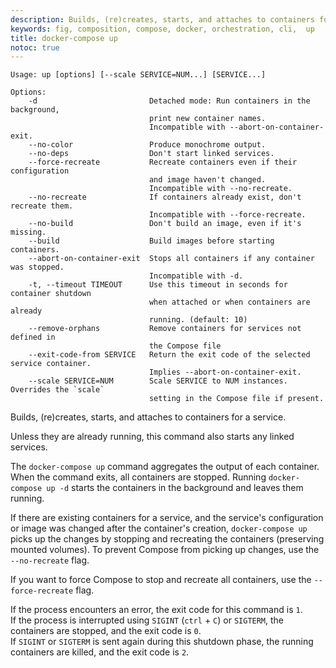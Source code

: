 ```yaml
---
description: Builds, (re)creates, starts, and attaches to containers for a service.
keywords: fig, composition, compose, docker, orchestration, cli,  up
title: docker-compose up
notoc: true
---
```


```
Usage: up [options] [--scale SERVICE=NUM...] [SERVICE...]

Options:
    -d                         Detached mode: Run containers in the background,
                               print new container names.
                               Incompatible with --abort-on-container-exit.
    --no-color                 Produce monochrome output.
    --no-deps                  Don't start linked services.
    --force-recreate           Recreate containers even if their configuration
                               and image haven't changed.
                               Incompatible with --no-recreate.
    --no-recreate              If containers already exist, don't recreate them.
                               Incompatible with --force-recreate.
    --no-build                 Don't build an image, even if it's missing.
    --build                    Build images before starting containers.
    --abort-on-container-exit  Stops all containers if any container was stopped.
                               Incompatible with -d.
    -t, --timeout TIMEOUT      Use this timeout in seconds for container shutdown
                               when attached or when containers are already
                               running. (default: 10)
    --remove-orphans           Remove containers for services not defined in
                               the Compose file
    --exit-code-from SERVICE   Return the exit code of the selected service container.
                               Implies --abort-on-container-exit.
    --scale SERVICE=NUM        Scale SERVICE to NUM instances. Overrides the `scale`
                               setting in the Compose file if present.
```

Builds, (re)creates, starts, and attaches to containers for a service.

Unless they are already running, this command also starts any linked services.

The `docker-compose up` command aggregates the output of each container. When
the command exits, all containers are stopped. Running `docker-compose up -d`
starts the containers in the background and leaves them running.

If there are existing containers for a service, and the service's configuration
or image was changed after the container's creation, `docker-compose up` picks
up the changes by stopping and recreating the containers (preserving mounted
volumes). To prevent Compose from picking up changes, use the `--no-recreate`
flag.

If you want to force Compose to stop and recreate all containers, use the
`--force-recreate` flag.

If the process encounters an error, the exit code for this command is `1`.  
If the process is interrupted using `SIGINT` (`ctrl` + `C`) or `SIGTERM`, the containers are stopped, and the exit code is `0`.  
If `SIGINT` or `SIGTERM` is sent again during this shutdown phase, the running containers are killed, and the exit code is `2`.
